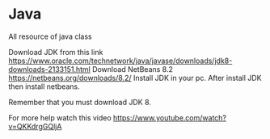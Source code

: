# Java
All resource of java class

Download JDK from this link https://www.oracle.com/technetwork/java/javase/downloads/jdk8-downloads-2133151.html
Download NetBeans 8.2 https://netbeans.org/downloads/8.2/
Install JDK in your pc.
After install JDK then install netbeans. 

Remember that you must download JDK 8.

For more help watch this video https://www.youtube.com/watch?v=QKKdrgGQljA
